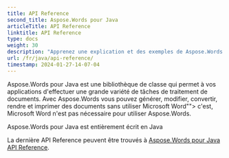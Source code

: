 ```yaml
---
title: API Reference
second_title: Aspose.Words pour Java
articleTitle: API Reference
linktitle: API Reference
type: docs
weight: 30
description: "Apprenez une explication et des exemples de Aspose.Words pour Java classes et méthodes pour générer, convertir, modifier, rendre et imprimer des documents sans utiliser Microsoft Word."
url: /fr/java/api-reference/
timestamp: 2024-01-27-14-07-04
---
```


Aspose.Words pour Java est une bibliothèque de classe qui permet à vos applications d'effectuer une grande variété de tâches de traitement de documents. Avec Aspose.Words vous pouvez générer, modifier, convertir, rendre et imprimer des documents sans utiliser Microsoft Word""> c'est, Microsoft Word n'est pas nécessaire pour utiliser Aspose.Words.

Aspose.Words pour Java est entièrement écrit en Java

La dernière API Reference peuvent être trouvés à [Aspose.Words pour Java API Reference](https://reference.aspose.com/words/java/).
